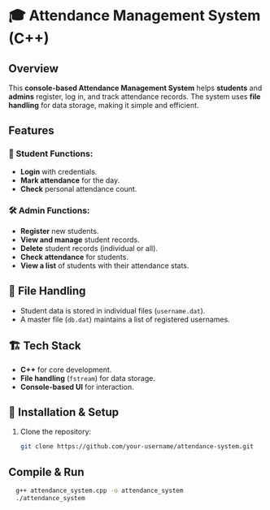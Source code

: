 # 🎓 Attendance Management System (C++)

## Overview
This **console-based Attendance Management System** helps **students** and **admins** register, log in, and track attendance records. The system uses **file handling** for data storage, making it simple and efficient.

## Features
### 👤 Student Functions:
- **Login** with credentials.
- **Mark attendance** for the day.
- **Check** personal attendance count.

### 🛠️ Admin Functions:
- **Register** new students.
- **View and manage** student records.
- **Delete** student records (individual or all).
- **Check attendance** for students.
- **View a list** of students with their attendance stats.

## 📂 File Handling
- Student data is stored in individual files (`username.dat`).
- A master file (`db.dat`) maintains a list of registered usernames.

## 🏗️ Tech Stack
- **C++** for core development.
- **File handling** (`fstream`) for data storage.
- **Console-based UI** for interaction.

## 🚀 Installation & Setup
1. Clone the repository:
   ```sh
   git clone https://github.com/your-username/attendance-system.git
##  Compile & Run
  ```sh
    g++ attendance_system.cpp -o attendance_system
    ./attendance_system

